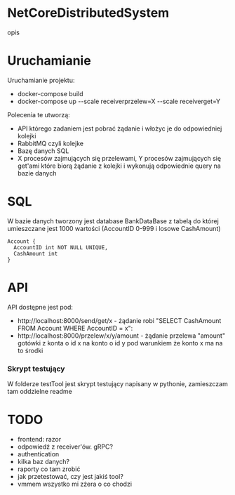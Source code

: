 # NetCoreDistributedSystem
opis
# Uruchamianie
Uruchamianie projektu:

- docker-compose build
- docker-compose up --scale receiverprzelew=X --scale receiverget=Y

Polecenia te utworzą:
- API którego zadaniem jest pobrać żądanie i włożyc je do odpowiedniej kolejki
- RabbitMQ czyli kolejke
- Bazę danych SQL
- X procesów zajmujących się przelewami, Y procesów zajmujących się get'ami które biorą żądanie z kolejki i wykonują odpowiednie query na bazie danych


# SQL
W bazie danych tworzony jest database BankDataBase z tabelą do której umieszczane jest 1000 wartości (AccountID 0-999 i losowe CashAmount)

```
Account {
  AccountID int NOT NULL UNIQUE,
  CashAmount int
}
```
# API
API dostępne jest pod:
- http://localhost:8000/send/get/x - żądanie robi "SELECT CashAmount FROM Account WHERE AccountID = x":
- http://localhost:8000/przelew/x/y/amount - żądanie przelewa "amount" gotówki z konta o id x na konto o id y pod warunkiem że konto x ma na to środki
### Skrypt testujący
W folderze testTool jest skrypt testujący napisany w pythonie, zamieszczam tam oddzielne readme


# TODO
- frontend: razor
- odpowiedź z receiver'ów. gRPC?
- authentication
- kilka baz danych?
- raporty co tam zrobić
- jak przetestować, czy jest jakiś tool?
- vmmem wszystko mi zżera o co chodzi
